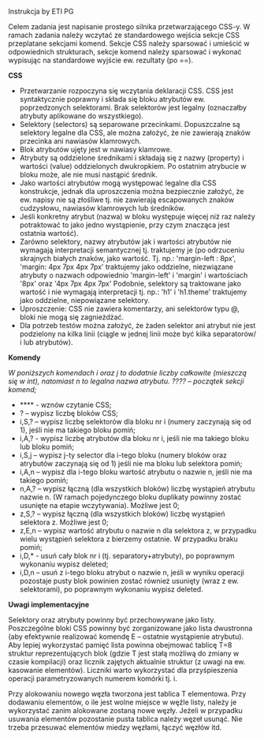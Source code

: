 <p>Instrukcja by ETI PG</p>
<p>Celem zadania jest napisanie prostego silnika przetwarzającego CSS-y. W ramach zadania należy wczytać ze standardowego wejścia sekcje CSS przeplatane sekcjami komend. Sekcje CSS należy sparsować i umieścić w odpowiednich strukturach, sekcje komend należy sparsować i wykonać wypisując na standardowe wyjście ew. rezultaty (po  ==).</p>

<p><b>CSS</b></p>
<ul>
<li>Przetwarzanie rozpoczyna się wczytania deklaracji CSS. CSS jest syntaktycznie poprawny i składa się bloku atrybutów ew. poprzedzonych selektorami. Brak selektorów jest legalny (oznaczałby atrybuty aplikowane do wszystkiego). </li>
<li>Selektory (selectors) są separowane przecinkami. Dopuszczalne są selektory legalne dla CSS, ale można założyć, że nie zawierają znaków przecinka ani nawiasów klamrowych.</li>
<li>Blok atrybutów ujęty jest w nawiasy klamrowe.</li>
<li>Atrybuty są oddzielone średnikami i składają się z nazwy (property) i wartości (value) oddzielonych dwukropkiem. Po ostatnim atrybucie w bloku może, ale nie musi  nastąpić średnik.</li>
<li>Jako wartości atrybutów mogą występować legalne dla CSS konstrukcje, jednak dla uproszczenia można bezpiecznie założyć, że ew. napisy nie są złośliwe tj. nie zawierają escapowanych znaków cudzysłowu, nawiasów klamrowych lub średników.</li>
<li>Jeśli konkretny atrybut (nazwa) w bloku występuje więcej niż raz należy potraktować to jako jedno wystąpienie, przy czym znacząca jest ostatnia wartość). </li>
<li>Zarówno selektory, nazwy atrybutów jak i wartości atrybutów nie wymagają interpretacji semantycznej tj. traktujemy je (po odrzuceniu skrajnych białych znaków, jako wartość. Tj. np.: 'margin-left : 8px', 'margin: 4px 7px 4px 7px' traktujemy jako oddzielne, niezwiązane atrybuty o nazwach odpowiednio 'margin-left' i 'margin' i  wartościach '8px' oraz '4px 7px 4px 7px' Podobnie, selektory są traktowane jako wartość i nie wymagają interpretacji tj. np.: 'h1' i 'h1.theme' traktujemy jako oddzielne, niepowiązane selektory.</li>
<li>Uproszczenie: CSS nie zawiera komentarzy, ani selektorów typu @, bloki nie mogą się zagnieżdżać.</li>
<li>Dla potrzeb testów można założyć, że żaden selektor ani atrybut nie jest podzielony na kilka linii (ciągle w jednej linii może być kilka separatorów/ i lub atrybutów).</li>
</ul>
<p><b>Komendy </b></p>
<i>W poniższych komendach i oraz j to dodatnie liczby całkowite (mieszczą się w int), natomiast n to legalna nazwa atrybutu.
???? – początek sekcji komend;
</i>
<ul>
<li>**** - wznów czytanie CSS;</li>
<li>? – wypisz liczbę bloków CSS;</li>
<li>i,S,? – wypisz liczbę selektorów dla bloku nr i (numery zaczynają się od 1), jeśli nie ma takiego bloku pomiń;</li>
<li>i,A,?  - wypisz liczbę atrybutów dla bloku nr i, jeśli nie ma takiego bloku lub bloku pomiń;</li>
<li>i,S,j – wypisz j-ty selector dla i-tego bloku (numery bloków oraz atrybutów zaczynają się od 1) jeśli nie ma bloku lub selektora pomiń;</li>
<li>i,A,n – wypisz dla i-tego bloku wartość atrybutu o nazwie n, jeśli nie ma takiego pomiń;</li>
<li>n,A,? – wypisz łączną (dla wszystkich bloków) liczbę wystąpień atrybutu nazwie n. (W ramach pojedynczego bloku duplikaty powinny zostać usunięte na etapie wczytywania). Możliwe jest 0;</li>
<li>z,S,? – wypisz łączną (dla wszystkich bloków) liczbę wystąpień selektora z. Możliwe jest 0;</li>
<li>z,E,n – wypisz wartość atrybutu o nazwie n dla selektora z, w przypadku wielu wystąpień selektora z bierzemy ostatnie. W przypadku braku pomiń;</li>
<li>i,D,* - usuń cały blok nr i (tj. separatory+atrybuty), po poprawnym wykonaniu wypisz deleted;</li>
<li>i,D,n – usuń z i-tego bloku atrybut o nazwie n, jeśli w wyniku operacji pozostaje pusty blok powinien zostać również usunięty (wraz z ew. selektorami), po poprawnym wykonaniu wypisz deleted.</li>
</ul>
<p><b>Uwagi implementacyjne</b></p>
<p>Selektory oraz atrybuty powinny być przechowywane jako listy.
Poszczególne bloki CSS powinny być zorganizowane jako lista dwustronna (aby efektywnie realizować komendę E – ostatnie wystąpienie atrybutu). Aby lepiej wykorzystać pamięć lista powinna obejmować tablicę T=8 struktur reprezentujących blok (gdzie T jest stałą możliwą do zmiany w czasie kompilacji) oraz licznik zajętych aktualnie struktur (z uwagi na ew. kasowanie elementów). Liczniki warto wykorzystać dla przyśpieszenia operacji parametryzowanych numerem komórki tj. i.</p>
<p>Przy alokowaniu nowego węzła tworzona jest tablica T elementowa. Przy dodawaniu elementów, o ile jest wolne miejsce w węźle listy, należy je wykorzystać zanim alokowane zostaną nowe węzły. Jeżeli w przypadku usuwania elementów pozostanie pusta tablica należy węzeł usunąć. Nie trzeba przesuwać elementów miedzy węzłami, łączyć węzłów itd.</p>
 
